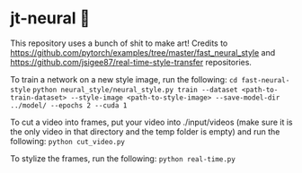 # jt-neural :rocket:

This repository uses a bunch of shit to make art! Credits to https://github.com/pytorch/examples/tree/master/fast_neural_style and https://github.com/jsigee87/real-time-style-transfer repositories.

To train a network on a new style image, run the following:
`cd fast-neural-style`
`python neural_style/neural_style.py train --dataset <path-to-train-dataset> --style-image <path-to-style-image> --save-model-dir ../model/ --epochs 2 --cuda 1`

To cut a video into frames, put your video into ./input/videos (make sure it is the only video in that directory and the temp folder is empty) and run the following:
`python cut_video.py`

To stylize the frames, run the following:
`python real-time.py`
